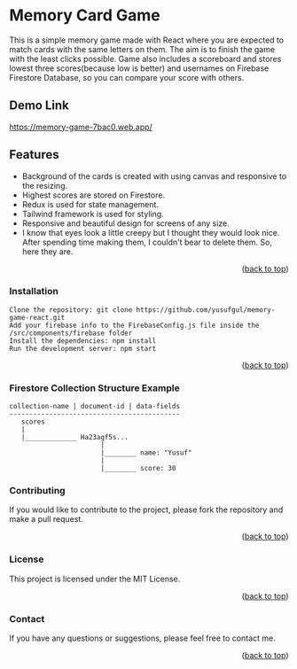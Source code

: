 <a name="readme-top"></a>
# Memory Card Game
This is a simple memory game made with React where you are expected to match cards with the same letters on them. 
The aim is to finish the game with the least clicks possible. Game also includes a scoreboard and stores 
lowest three scores(because low is better) and usernames on Firebase Firestore Database, so you can compare your score with others.

## Demo Link
https://memory-game-7bac0.web.app/

## Features
- Background of the cards is created with using canvas and responsive to the resizing.
- Highest scores are stored on Firestore.
- Redux is used for state management.
- Tailwind framework is used for styling.
- Responsive and beautiful design for screens of any size.
- I know that eyes look a little creepy but I thought they would look nice. After spending time making them, I couldn't bear to delete them. So, here they are.
<p align="right">(<a href="#readme-top">back to top</a>)</p>

### Installation

    Clone the repository: git clone https://github.com/yusufgul/memory-game-react.git
    Add your firebase info to the FirebaseConfig.js file inside the /src/components/firebase folder
    Install the dependencies: npm install
    Run the development server: npm start
<p align="right">(<a href="#readme-top">back to top</a>)</p>

### Firestore Collection Structure Example
    
    collection-name | document-id | data-fields
    -------------------------------------------
       scores
       |
       |_____________ Ha23agf5s...
                           |
                           |________ name: "Yusuf"
                           |
                           |________ score: 30
                        

### Contributing

If you would like to contribute to the project, please fork the repository and make a pull request.</br>
<p align="right">(<a href="#readme-top">back to top</a>)</p>

### License

This project is licensed under the MIT License.</br>
<p align="right">(<a href="#readme-top">back to top</a>)</p>

### Contact

If you have any questions or suggestions, please feel free to contact me.
<p align="right">(<a href="#readme-top">back to top</a>)</p>
